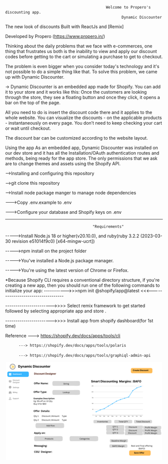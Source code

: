                                                  Welcome to Propero's discounting app.
                                                        Dynamic Discounter
The new look of  discounts
Built with ReactJs and [Remix]

Developed by Propero (https://www.propero.in/)

Thinking about the daily problems that we face with e-commerces, one thing that frustrates us both is the inability to view and apply our discount codes before getting to the cart or simulating a purchase to get to checkout.

The problem is even bigger when you consider today's technology and it's not possible to do a simple thing like that. To solve this problem, we came up with Dynamic Discounter.


-> Dynamic Discounter is an embedded app made for Shopify. You can add it to your store and it works like this: Once the customers are looking through the store, they see a floating button and once they click, it opens a bar on the top of the page.

All you need to do is insert the discount code there and it applies to the whole website. You can visualize the discounts - on the applicable products - instantaneously on every page. You don’t need to keep checking your cart or wait until checkout.

The discount bar can be customized according to the website layout.

Using the app
As an embedded app, Dynamic Discounter was installed on our dev store and it has all the Installation/OAuth authentication routes and methods, being ready for the app store. The only permissions that we ask are to change themes and assets using the Shopify API.


-->Installing and configuring this repository

-->git clone this repository

-->Install node package manger to manage node dependencies

--->Copy .env.example to .env

--->Configure your database and Shopify keys on .env




-----------------------------------------------------------------------------------------------------------------------------
                                           "Requirements"


----->Install Node.js 18 or higher(v20.10.0), and ruby(ruby 3.2.2 (2023-03-30 revision e51014f9c0) [x64-mingw-ucrt])

----->npm install on the project folder

----->You've installed a Node.js package manager.

----->You're using the latest version of Chrome or Firefox.

*Because Shopify CLI requires a conventional directory structure, if you're creating a new app, then you should run one of the following commands to initialize your app:                                ----------->>>npm init @shopify/app@latest <<<----------------------------------

----------------------->>>> Select remix framework to get started followed by selecting appropriate app and store .

----------------------->>>> Install app from shopify dashboard(for 1st time)

Reference ---> https://shopify.dev/docs/apps/tools/cli

          ---> https://shopify.dev/docs/apps/tools/polaris
          
          ---> https://shopify.dev/docs/apps/tools/graphiql-admin-api

<div align="center">
  <img src="image_2024_01_27T20_29_54_665Z.png" alt="Image 1" width="500"/>  
  <!-- Add more images as needed -->
</div>
